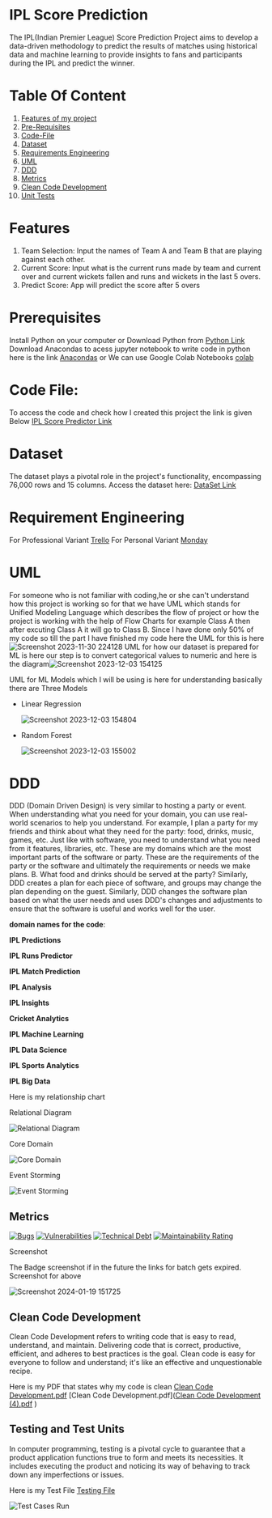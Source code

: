 # IPL Score Prediction 
The IPL(Indian Premier League) Score Prediction Project aims to develop a data-driven methodology to predict the results of  matches using historical data and machine learning to provide insights to fans and participants during the IPL and predict the winner.

# Table Of Content
1. [Features of my project](https://github.com/KhushalKhare/software_development#features)
2. [Pre-Requisites](https://github.com/KhushalKhare/software_development#prerequisites)
3. [Code-File](https://github.com/KhushalKhare/software_development#code-file)
4. [Dataset](https://github.com/KhushalKhare/software_development#dataset)
5. [Requirements Engineering](https://github.com/KhushalKhare/software_development#requirement-engineering)
6. [UML](https://github.com/KhushalKhare/software_development#uml)
7. [DDD](https://github.com/KhushalKhare/software_development#DDD)
8. [Metrics](https://github.com/KhushalKhare/software_development/tree/main?tab=readme-ov-file#metrics)
9. [Clean Code Development](https://github.com/KhushalKhare/software_development?tab=readme-ov-file#clean-code-development)
10. [Unit Tests](https://github.com/KhushalKhare/software_development/blob/main/README.md#testing-and-test-units)


# Features
1. Team Selection: Input the names of Team A and Team B that are playing against each other.
2. Current Score: Input what is the current runs made by team and current over and current wickets fallen and runs and wickets in the last 5 overs.
3. Predict Score: App will predict the score after 5 overs

# Prerequisites
Install Python on your computer or Download Python from [Python Link](https://www.python.org/)
Download Anacondas to acess jupyter notebook to write code in python here is the link [Anacondas](https://www.anaconda.com/download) or 
We can use Google Colab Notebooks [colab](https://colab.google/)

# Code File: 
To access the code and check how I created this project the link is given Below
[IPL Score Predictor Link](https://github.com/KhushalKhare/software_development/blob/main/Python%20File/IPL_Score_Prediction%20(2).ipynb)

# Dataset
The dataset plays a pivotal role in the project's functionality, encompassing 76,000 rows and 15 columns. Access the dataset here: [DataSet Link](https://github.com/KhushalKhare/software_development/blob/main/Data%20Set/ipl_data.csv)

# Requirement Engineering 
For Professional Variant 
[Trello](https://trello.com/b/EDFAf9j3/ipl-score-card)
For Personal Variant
[Monday](https://khushalkhrs-team-company.monday.com/boards/1371201419)


# UML
For someone who is not familiar with coding,he or she can't understand how this project is working so for that we have UML which stands for Unified Modeling Language 
which describes the flow of project or how the project is working with the help of Flow Charts for example Class A then after excuting Class A it will go to Class B.
Since I have done only 50% of my code so till the part I have finished my code here the UML for this is here ![Screenshot 2023-11-30 224128](https://github.com/KhushalKhare/software_development/assets/148461152/a1c6787e-81c9-4e62-9bd2-9cb5695763d4)
UML for how our dataset is prepared for ML is here our step is to convert categorical values to numeric and here is the diagram![Screenshot 2023-12-03 154125](https://github.com/KhushalKhare/software_development/assets/148461152/3bb08b00-0343-48f0-b151-0359279b1ddc)

UML for ML Models which I will be using is here for understanding basically there are Three Models 
* Linear Regression

  ![Screenshot 2023-12-03 154804](https://github.com/KhushalKhare/software_development/assets/148461152/35c00314-428b-4782-b313-101685b88007)

* Random Forest
  
  ![Screenshot 2023-12-03 155002](https://github.com/KhushalKhare/software_development/assets/148461152/c56e3f4c-362b-4fbd-999a-a77bf8421ed1)


# DDD
DDD (Domain Driven Design) is very  similar to hosting a party or event. When understanding what you need for your domain, you can use real-world scenarios to help you understand. For example, I plan a party for my friends and think about what they need for the party: food, drinks, music, games, etc. Just like with software, you need to understand what you need from it 
features, libraries, etc. These are my domains which are the most important parts of the software or party. These are the requirements of the party or  the software and ultimately the requirements or needs 
we make plans. B. What food and drinks should be served at the party? Similarly, DDD creates a plan  for each piece of software, and groups may change the plan depending on the guest. Similarly, DDD changes the software plan  based on what the user needs and uses DDD's changes and adjustments to ensure that the software is useful and works well for the user.

**domain names for the code**:

**IPL Predictions**

**IPL Runs Predictor**

**IPL Match Prediction**

**IPL Analysis**

**IPL Insights**

**Cricket Analytics**

**IPL Machine Learning**

**IPL Data Science**

**IPL Sports Analytics**

**IPL Big Data**

Here is my relationship chart


Relational Diagram 

![Relational Diagram](https://github.com/KhushalKhare/software_development/assets/148461152/b91b562a-9e3b-46d4-9692-395944cc9e78)

Core Domain

![Core Domain](https://github.com/KhushalKhare/software_development/assets/148461152/6c240a36-566c-4a54-a4b8-0aedacb5d1cb)

Event Storming

![Event Storming](https://github.com/KhushalKhare/software_development/assets/148461152/bea2d12d-50bc-4bc7-8a78-732b5b192ff8)



## Metrics
[![Bugs](https://sonarcloud.io/api/project_badges/measure?project=KhushalKhare_Test1&metric=bugs)](https://sonarcloud.io/summary/new_code?id=KhushalKhare_Test1) [![Vulnerabilities](https://sonarcloud.io/api/project_badges/measure?project=KhushalKhare_Test1&metric=vulnerabilities)](https://sonarcloud.io/summary/new_code?id=KhushalKhare_Test1) [![Technical Debt](https://sonarcloud.io/api/project_badges/measure?project=KhushalKhare_Test1&metric=sqale_index)](https://sonarcloud.io/summary/new_code?id=KhushalKhare_Test1) [![Maintainability Rating](https://sonarcloud.io/api/project_badges/measure?project=KhushalKhare_Test1&metric=sqale_rating)](https://sonarcloud.io/summary/new_code?id=KhushalKhare_Test1)

Screenshot

The Badge screenshot if in the future the links for batch gets expired.
Screenshot for above

![Screenshot 2024-01-19 151725](https://github.com/KhushalKhare/software_development/assets/148461152/346f25ef-5d54-4fd7-a152-5a5988f0c39c)

## Clean Code Development

Clean Code Development refers to writing code that is easy to read, understand, and maintain. Delivering code that is correct, productive, efficient, and adheres to best practices is the goal. Clean code is easy for everyone to follow and understand; it's like an effective and unquestionable recipe. 

Here is my PDF that states why my code is clean 
[Clean Code Development.pdf](https://github.com/KhushalKhare/software_development/blob/main/Clean%20Code%20Development%20(3).pdf)
[Clean Code Development.pdf]([Clean Code Development (4).pdf](https://github.com/KhushalKhare/software_development/files/14016577/Clean.Code.Development.4.pdf)
)

## Testing and Test Units

In computer programming, testing is a pivotal cycle to guarantee that a product application functions true to form and meets its necessities. It includes executing the product and noticing its way of behaving to track down any imperfections or issues. 

Here is my Test File [Testing File](https://github.com/KhushalKhare/software_development/blob/main/Testing/test_units%20(1).py) 

![Test Cases Run](https://github.com/KhushalKhare/software_development/assets/148461152/3d4b2c30-7301-4c58-b2b9-40d5032c4cb3)














